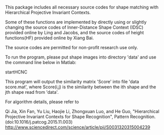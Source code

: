 
This package includes all necessary source codes for shape matching with Hierarchical Projective Invariant Contexts. 

Some of these functions are implemented by directly using or slightly changing the source codes of Inner-Distance Shape Context (IDSC) provided online by Ling and Jacobs, and the source codes of height functions(HF) provided online by Xiang Bai.

The source codes are permitted for non-profit research use only.

To run the program, please put shape images into directory 'data' and use the command line below in Matlab: 

startHCNC

This program will output the similarity matrix 'Score' into file 'data score.mat', where Score(i,j) is the similarity between the ith shape and the jth shape read from 'data'.


For algorithm details, please refer to 

Qi Jia, Xin Fan, Yu Liu, Haojie Li, Zhongxuan Luo, and He Guo, "Hierarchical Projective Invariant Contexts for Shape Recognition", Pattern Recognition. 
(doi:10.1016/j.patcog.2015.11.003)
http://www.sciencedirect.com/science/article/pii/S0031320315004239
